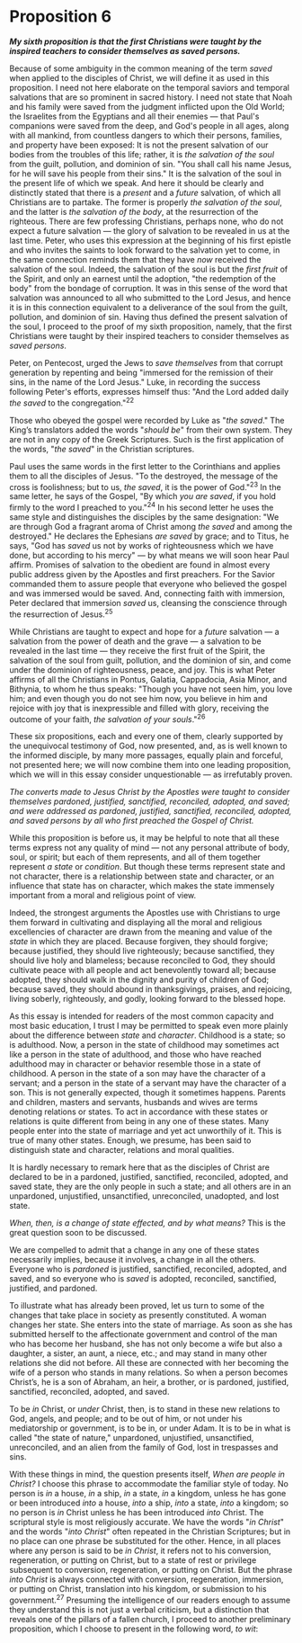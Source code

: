 # Proposition 6

***My sixth proposition is that the first Christians were taught by the inspired teachers to consider themselves as saved persons.***

Because of some ambiguity in the common meaning of the term *saved* when applied to the disciples of Christ, we will define it as used in this proposition. I need not here elaborate on the temporal saviors and temporal salvations that are so prominent in sacred history. I need not state that Noah and his family were saved from the judgment inflicted upon the Old World; the Israelites from the Egyptians and all their enemies — that Paul's companions were saved from the deep, and God's people in all ages, along with all mankind, from countless dangers to which their persons, families, and property have been exposed: It is not the present salvation of our bodies from the troubles of this life; rather, it is *the salvation of the soul* from the guilt, pollution, and dominion of sin. "You shall call his name Jesus, for he will save his people from their sins." It is the salvation of the soul in the present life of which we speak. And here it should be clearly and distinctly stated that there is a *present* and a *future* salvation, of which all Christians are to partake. The former is properly *the salvation of the soul*, and the latter is *the salvation of the body*, at the resurrection of the righteous. There are few professing Christians, perhaps none, who do not expect a future salvation — the glory of salvation to be revealed in us at the last time. Peter, who uses this expression at the beginning of his first epistle and who invites the saints to look forward to the salvation yet to come, in the same connection reminds them that they have *now* received the salvation of the soul. Indeed, the salvation of the soul is but the *first fruit* of the Spirit, and only an earnest until the adoption, "the redemption of the body" from the bondage of corruption. It was in this sense of the word that salvation was announced to all who submitted to the Lord Jesus, and hence it is in this connection equivalent to a deliverance of the soul from the guilt, pollution, and dominion of sin. Having thus defined the present salvation of the soul, I proceed to the proof of my sixth proposition, namely, that the first Christians were taught by their inspired teachers to consider themselves as *saved persons*.

Peter, on Pentecost, urged the Jews to *save themselves* from that corrupt generation by repenting and being "immersed for the remission of their sins, in the name of the Lord Jesus." Luke, in recording the success following Peter's efforts, expresses himself thus: "And the Lord added daily *the saved* to the congregation."<sup>22</sup>

Those who obeyed the gospel were recorded by Luke as "*the saved*." The King’s translators added the words "*should be*" from their own system. They are not in any copy of the Greek Scriptures. Such is the first application of the words, "*the saved*" in the Christian scriptures.

Paul uses the same words in the first letter to the Corinthians and applies them to all the disciples of Jesus. "To the destroyed, the message of the cross is foolishness; but to us, *the saved*, it is the power of God."<sup>23</sup> In the same letter, he says of the Gospel, "By which *you are saved*, if you hold firmly to the word I preached to you."<sup>24</sup> In his second letter he uses the same style and distinguishes the disciples by the same designation: "We are through God a fragrant aroma of Christ among *the saved* and among the destroyed." He declares the Ephesians *are saved* by grace; and to Titus, he says, "God has *saved* us not by works of righteousness which we have done, but according to his mercy" — by what means we will soon hear Paul affirm. Promises of salvation to the obedient are found in almost every public address given by the Apostles and first preachers. For the Savior commanded them to assure people that everyone who believed the gospel and was immersed would be saved. And, connecting faith with immersion, Peter declared that immersion *saved* us, cleansing the conscience through the resurrection of Jesus.<sup>25</sup>

While Christians are taught to expect and hope for a *future* salvation — a salvation from the power of death and the grave — a salvation to be revealed in the last time — they receive the first fruit of the Spirit, the salvation of the soul from guilt, pollution, and the dominion of sin, and come under the dominion of righteousness, peace, and joy. This is what Peter affirms of all the Christians in Pontus, Galatia, Cappadocia, Asia Minor, and Bithynia, to whom he thus speaks: "Though you have not seen him, you love him; and even though you do not see him now, you believe in him and rejoice with joy that is inexpressible and filled with glory, receiving the outcome of your faith, *the salvation of your souls*."<sup>26</sup>

These six propositions, each and every one of them, clearly supported by the unequivocal testimony of God, now presented, and, as is well known to the informed disciple, by many more passages, equally plain and forceful, not presented here; we will now combine them into one leading proposition, which we will in this essay consider unquestionable — as irrefutably proven.

*The converts made to Jesus Christ by the Apostles were taught to consider themselves pardoned, justified, sanctified, reconciled, adopted, and saved; and were addressed as pardoned, justified, sanctified, reconciled, adopted, and saved persons by all who first preached the Gospel of Christ.*

While this proposition is before us, it may be helpful to note that all these terms express not any quality of mind — not any personal attribute of body, soul, or spirit; but each of them represents, and all of them together represent *a state* or *condition*. But though these terms represent state and not character, there is a relationship between state and character, or an influence that state has on character, which makes the state immensely important from a moral and religious point of view.

Indeed, the strongest arguments the Apostles use with Christians to urge them forward in cultivating and displaying all the moral and religious excellencies of character are drawn from the meaning and value of the *state* in which they are placed. Because forgiven, they should forgive; because justified, they should live righteously; because sanctified, they should live holy and blameless; because reconciled to God, they should cultivate peace with all people and act benevolently toward all; because adopted, they should walk in the dignity and purity of children of God; because saved, they should abound in thanksgivings, praises, and rejoicing, living soberly, righteously, and godly, looking forward to the blessed hope.

As this essay is intended for readers of the most common capacity and most basic education, I trust I may be permitted to speak even more plainly about the difference between *state* and *character*. Childhood is a state; so is adulthood. Now, a person in the state of childhood may sometimes act like a person in the state of adulthood, and those who have reached adulthood may in character or behavior resemble those in a state of childhood. A person in the state of a son may have the character of a servant; and a person in the state of a servant may have the character of a son. This is not generally expected, though it sometimes happens. Parents and children, masters and servants, husbands and wives are terms denoting relations or states. To act in accordance with these states or relations is quite different from being in any one of these states. Many people enter into the state of marriage and yet act unworthily of it. This is true of many other states. Enough, we presume, has been said to distinguish state and character, relations and moral qualities.

It is hardly necessary to remark here that as the disciples of Christ are declared to be in a pardoned, justified, sanctified, reconciled, adopted, and saved state, they are the only people in such a state; and all others are in an unpardoned, unjustified, unsanctified, unreconciled, unadopted, and lost state.

*When, then, is a change of state effected, and by what means?* This is the great question soon to be discussed.

We are compelled to admit that a change in any one of these states necessarily implies, because it involves, a change in all the others. Everyone who is *pardoned* is justified, sanctified, reconciled, adopted, and saved, and so everyone who is *saved* is adopted, reconciled, sanctified, justified, and pardoned.

To illustrate what has already been proved, let us turn to some of the changes that take place in society as presently constituted. A woman changes her state. She enters into the state of marriage. As soon as she has submitted herself to the affectionate government and control of the man who has become her husband, she has not only become a wife but also a daughter, a sister, an aunt, a niece, etc.; and may stand in many other relations she did not before. All these are connected with her becoming the wife of a person who stands in many relations. So when a person becomes Christ’s, he is a son of Abraham, an heir, a brother, or is pardoned, justified, sanctified, reconciled, adopted, and saved.

To be *in* Christ, or *under* Christ, then, is to stand in these new relations to God, angels, and people; and to be out of him, or not under his mediatorship or government, is to be in, or under Adam. It is to be in what is called "the state of nature," unpardoned, unjustified, unsanctified, unreconciled, and an alien from the family of God, lost in trespasses and sins.

With these things in mind, the question presents itself, *When are people in Christ?* I choose this phrase to accommodate the familiar style of today. No person is *in* a house, *in* a ship, *in* a state, *in* a kingdom, unless he has gone or been introduced *into* a house, *into* a ship, *into* a state, *into* a kingdom; so no person is *in* Christ unless he has been introduced *into* Christ. The scriptural style is most religiously accurate. We have the words "*in Christ*" and the words "*into Christ*" often repeated in the Christian Scriptures; but in no place can one phrase be substituted for the other. Hence, in all places where any person is said to be *in Christ*, it refers not to his conversion, regeneration, or putting on Christ, but to a state of rest or privilege subsequent to conversion, regeneration, or putting on Christ. But the phrase *into Christ* is always connected with conversion, regeneration, immersion, or putting on Christ, translation into his kingdom, or submission to his government.<sup>27</sup>
Presuming the intelligence of our readers enough to assume they understand this is not just a verbal criticism, but a distinction that reveals one of the pillars of a fallen church, I proceed to another preliminary proposition, which I choose to present in the following word, *to wit*:

